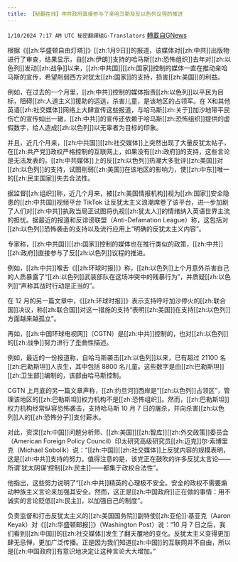 ```yaml
---
title: 【秘翻在线】中共政府直接参与了亲哈马斯及反以色列议程的推进
---
```

`1/10/2024 7:17 AM UTC 秘密翻譯組G-Translators` [轉載自GNews](https://gnews.org/articles/2203678)

根据《[[zh:华盛顿自由灯塔]]》[[zh:1月9日]]的报道，该媒体对[[zh:中共]]出版物进行了审查，结果显示，自[[zh:伊朗]]支持的哈马斯[[zh:恐怖组织]]去年对[[zh:以色列]]发动[[zh:战争]]以来，[[zh:中共国]][[zh:国家]]控制的媒体一直在推动亲哈马斯的宣传，希望削弱西方对犹太[[zh:国家]]的支持，损害[[zh:美国]]的利益。

例如，在过去的一个月里，[[zh:中共]]控制的媒体指责[[zh:以色列]]以平民为目标，阻碍[[zh:人道主义]]援助的运送，杀害儿童，是该地区的占领军。在 X和其他英语[[zh:社交媒体]]网络上大肆宣传这些报道，与哈马斯[[zh:关于]]加沙地带平民伤亡的宣传如出一辙，[[zh:中共]]的宣传还依赖于哈马斯[[zh:恐怖组织]]提供的虚假数字，给人造成[[zh:以色列]]以无辜者为目标的印象。

并且，近几个月来，[[zh:中共国]][[zh:社交媒体]]上突然出现了大量反犹太帖子，在[[zh:共产党]]政权严格控制的互联网上，如果没有[[zh:政府]]的支持，这些言论是无法发表的。[[zh:中共媒体]]上的反[[zh:以色列]]热潮大多批评[[zh:美国]]对[[zh:以色列]]的支持，试图削弱[[zh:美国]]在该地区的影响力，使[[zh:中东]]唯一的[[zh:民主国家]]失去合法性。

据监督[[zh:组织]]称，近几个月来，被[[zh:美国情报机构]]视为[[zh:国家]]安全隐患的[[zh:中共国]]视频平台 TikTok 让反犹太主义浪潮席卷了该平台，进一步加剧了人们对[[zh:中共]]执政当局正试图将仇视[[zh:犹太人]]的情绪纳入英语世界主流的担忧。据最近的报道和反诽谤联盟（Anti-Defamation League）称，这包括对[[zh:以色列]]恐怖袭击的支持以及流行应用上“明确的反犹太主义内容”。

专家称，[[zh:中共国]][[zh:国家]]控制的媒体也在推行类似的政策，[[zh:中共]][[zh:政府]]直接参与了反[[zh:以色列]]议程的推进。

例如，[[zh:中共]]喉舌《[[zh:环球时报]]》称，[[zh:以色列]]上个月意外杀害自己的人质暴露了“[[zh:以色列]]武装部队在这场冲突中的残暴行为”，并质疑[[zh:以色列]]“声称其战时行动是正当的”。

在 12 月的另一篇文章中，《[[zh:环球时报]]》表示支持呼吁加沙停火的[[zh:联合国]]决议，称[[zh:联合国]]对这一措施的支持“表明[[zh:美国]]在支持[[zh:以色列]]方面越来越孤立”。

再如，[[zh:中国环球电视网]]（CGTN）是[[zh:中共]]控制的，也对[[zh:以色列]]的[[zh:战争]]努力进行了歪曲性描述。

例如，最近的一份报道称，自哈马斯袭击[[zh:以色列]]以来，已有超过 21100 名[[zh:巴勒斯坦]]人丧生，其中包括 8800 名儿童。这些数字是由[[zh:巴勒斯坦]][[zh:卫生部]]编制的，该部由哈马斯控制。

CGTN 上月底的另一篇文章声称，[[zh:约旦河]]西岸是“[[zh:以色列]]占领区”，管理该地区的[[zh:巴勒斯坦]]权力机构不是[[zh:恐怖组织]]。然而，[[zh:巴勒斯坦]]权力机构经常纵容恐怖袭击，支持哈马斯 10 月 7 日的屠杀，并向杀害[[zh:以色列]]人的[[zh:恐怖分子]]支付薪水。

对此，资深[[zh:中国]]问题分析师、[[zh:美国]][[zh:智库]][[zh:外交政策]]委员会（American Foreign Policy Council）印太研究高级研究员[[zh:迈克]]尔·索博里克（Michael Sobolik）说：“[[zh:中国]][[zh:社交媒体]]上反犹内容的规模表明，这是[[zh:中共]]支持的努力。值得注意的是，该党正在鼓吹的许多反犹太言论——所谓‘犹太阴谋‘控制[[zh:民主]]——都集于政权合法性”。

他指出，这些努力说明了“[[zh:中共]]精英的心理极不安全。安全的政权不需要煽动种族主义言论来加强其安全。然而，这正是[[zh:中国政府]]正在做的事情：用不诚实的言论贬低[[zh:民主]]，以加强自己的制度”。

负责监督和打击反犹太主义的[[zh:美国国务院]]副特使[[zh:亚伦]]·基亚克（Aaron Keyak）对《[[zh:华盛顿邮报]]》（Washington Post）说：“10 月 7 日之后，我们看到[[zh:中国]]的[[zh:社交媒体]]发生了翻天覆地的变化。反犹太主义变得更加肆无忌惮，更加广泛传播。正是因为我们知道[[zh:中国]]的互联网并不自由，所以是[[zh:中国政府]]有意识地决定让这种言论大大增加。”
